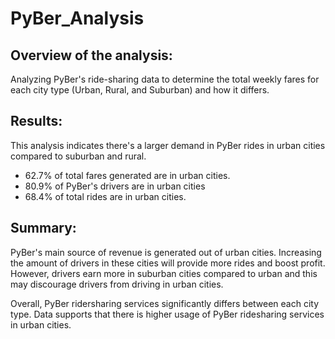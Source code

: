 # PyBer_Analysis

## Overview of the analysis:

Analyzing PyBer's ride-sharing data to determine the total weekly fares for each city type (Urban, Rural, and Suburban) and how it differs.

## Results:

This analysis indicates there's a larger demand in PyBer rides in urban cities compared to suburban and rural. 

- 62.7% of total fares generated are in urban cities. 
- 80.9% of PyBer's drivers are in urban cities
- 68.4% of total rides are in urban cities. 

## Summary:

PyBer's main source of revenue is generated out of urban cities. Increasing the amount of drivers in these cities will provide more rides and boost profit. However, drivers earn more in suburban cities compared to urban and this may discourage drivers from driving in urban cities. 

Overall, PyBer ridersharing services significantly differs between each city type. Data supports that there is higher usage of PyBer ridesharing services in urban cities.
